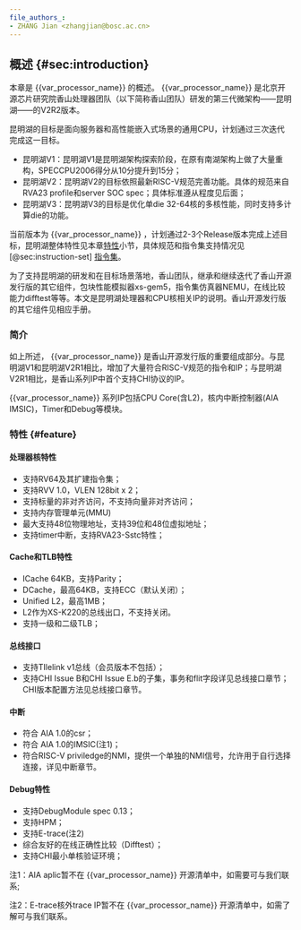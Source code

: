 ```yaml
---
file_authors_:
- ZHANG Jian <zhangjian@bosc.ac.cn>
---
```


## 概述 {#sec:introduction}

本章是 {{var_processor_name}} 的概述。 {{var_processor_name}} 是北京开源芯片研究院香山处理器团队（以下简称香山团队）研发的第三代微架构——昆明湖——的V2R2版本。

昆明湖的目标是面向服务器和高性能嵌入式场景的通用CPU，计划通过三次迭代完成这一目标。

- 昆明湖V1：昆明湖V1是昆明湖架构探索阶段，在原有南湖架构上做了大量重构，SPECCPU2006得分从10分提升到15分；
- 昆明湖V2：昆明湖V2的目标依照最新RISC-V规范完善功能。具体的规范来自RVA23 profile和server SOC spec；具体标准遵从程度见后面；
- 昆明湖V3：昆明湖V3的目标是优化单die 32-64核的多核性能，同时支持多计算die的功能。

当前版本为 {{var_processor_name}} ，计划通过2-3个Release版本完成上述目标，昆明湖整体特性见本章[特性](#feature)小节，具体规范和指令集支持情况见[@sec:instruction-set] [指令集](instruction-set.md)。

为了支持昆明湖的研发和在目标场景落地，香山团队，继承和继续迭代了香山开源发行版的其它组件，包块性能模拟器xs-gem5，指令集仿真器NEMU，在线比较能力difftest等等。本文是昆明湖处理器和CPU核相关IP的说明。香山开源发行版的其它组件见相应手册。

### 简介
如上所述， {{var_processor_name}} 是香山开源发行版的重要组成部分。与昆明湖V1和昆明湖V2R1相比，增加了大量符合RISC-V规范的指令和IP；与昆明湖V2R1相比，是香山系列IP中首个支持CHI协议的IP。

{{var_processor_name}} 系列IP包括CPU Core(含L2)，核内中断控制器(AIA IMSIC)，Timer和Debug等模块。

### 特性 {#feature}

#### 处理器核特性

- 支持RV64及其扩建指令集；
- 支持RVV 1.0，VLEN 128bit x 2；
- 支持标量的非对齐访问，不支持向量非对齐访问；
- 支持内存管理单元(MMU)
- 最大支持48位物理地址，支持39位和48位虚拟地址；
- 支持timer中断，支持RVA23-Sstc特性；

#### Cache和TLB特性

- ICache 64KB，支持Parity；
- DCache，最高64KB，支持ECC（默认关闭）；
- Unified L2，最高1MB；
- L2作为XS-K220的总线出口，不支持关闭。
- 支持一级和二级TLB；

#### 总线接口

- 支持TIlelink v1总线（会员版本不包括）；
- 支持CHI Issue B和CHI Issue E.b的子集，事务和flit字段详见总线接口章节；CHI版本配置方法见总线接口章节。

#### 中断

- 符合 AIA 1.0的csr；
- 符合 AIA 1.0的IMSIC(注1)；
- 符合RISC-V priviledge的NMI，提供一个单独的NMI信号，允许用于自行选择连接，详见中断章节。

#### Debug特性

- 支持DebugModule spec 0.13；
- 支持HPM；
- 支持E-trace(注2)
- 综合友好的在线正确性比较（Difftest）；
- 支持CHI最小单核验证环境；

注1：AIA aplic暂不在 {{var_processor_name}} 开源清单中，如需要可与我们联系;

注2：E-trace核外trace IP暂不在 {{var_processor_name}} 开源清单中，如需了解可与我们联系。

<!--
### 可配置选项
DCache size
L2 size
CHI版本

### 标准遵从
unpriviledge
priviledge

The RISC-V Instruction Set Manual: Volume II Privileged Architecture

debugmodule
E-trace
server soc spec

指令集遵从版本
Module             | Version | Status
-------------------|---------|--------
Machine ISA        | 1.13    | Draft
Supervisor ISA     | 1.13    | Draft
Smrnmi Extension   | 0.1     | Draft
Svade Extension    | 1.0     | Ratified
Svnapot Extension  | 1.0     | Ratified
Svpbmt Extension   | 1.0     | Ratified
Svinval Extension  | 1.0     | Ratified
Svadu Extension    | 1.0     | Ratified 未支持
Hypervisor ISA     | 1.0     | Ratified

备注：C920把标准遵从和版本说明放到了一起，感觉这样不太清晰。参考N2的写法暂时分开了。

### 版本说明
0.1 draft
0.5 alpha: 早期用户版本

-->
